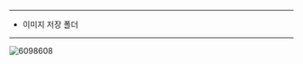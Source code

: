 * * *
* 이미지 저장 폴더
* * *
![6098608](https://user-images.githubusercontent.com/80889314/111614045-81a0d980-8822-11eb-8e2d-255751d26a63.jpg)
